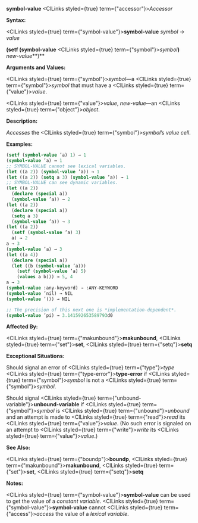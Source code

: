 **symbol-value** <ClLinks styled={true} term={"accessor"}><i>Accessor</i></ClLinks> 



**Syntax:** 



<ClLinks styled={true} term={"symbol-value"}><b>symbol-value</b></ClLinks> *symbol → value* 



**(setf (symbol-value** <ClLinks styled={true} term={"symbol"}><i>symbol</i></ClLinks>**)** *new-value***)** 



**Arguments and Values:** 



<ClLinks styled={true} term={"symbol"}><i>symbol</i></ClLinks>—a <ClLinks styled={true} term={"symbol"}><i>symbol</i></ClLinks> that must have a <ClLinks styled={true} term={"value"}><i>value</i></ClLinks>. 



<ClLinks styled={true} term={"value"}><i>value</i></ClLinks>, *new-value*—an <ClLinks styled={true} term={"object"}><i>object</i></ClLinks>. 



**Description:** 



*Accesses* the <ClLinks styled={true} term={"symbol"}><i>symbol</i></ClLinks>’s *value cell*. 



**Examples:**
```lisp
(setf (symbol-value ’a) 1) → 1 
(symbol-value ’a) → 1 
;; SYMBOL-VALUE cannot see lexical variables. 
(let ((a 2)) (symbol-value ’a)) → 1 
(let ((a 2)) (setq a 3) (symbol-value ’a)) → 1 
;; SYMBOL-VALUE can see dynamic variables. 
(let ((a 2)) 
  (declare (special a)) 
  (symbol-value ’a)) → 2 
(let ((a 2)) 
  (declare (special a)) 
  (setq a 3) 
  (symbol-value ’a)) → 3 
(let ((a 2)) 
  (setf (symbol-value ’a) 3) 
  a) → 2 
a → 3 
(symbol-value ’a) → 3 
(let ((a 4)) 
  (declare (special a)) 
  (let ((b (symbol-value ’a))) 
    (setf (symbol-value ’a) 5) 
    (values a b))) → 5, 4 
a → 3 
(symbol-value :any-keyword) → :ANY-KEYWORD 
(symbol-value ’nil) → NIL 
(symbol-value ’()) → NIL 

;; The precision of this next one is *implementation-dependent*. 
(symbol-value ’pi) → 3.141592653589793d0 
```
**Affected By:** 



<ClLinks styled={true} term={"makunbound"}><b>makunbound</b></ClLinks>, <ClLinks styled={true} term={"set"}><b>set</b></ClLinks>, <ClLinks styled={true} term={"setq"}><b>setq</b></ClLinks> 



**Exceptional Situations:** 



Should signal an error of <ClLinks styled={true} term={"type"}><i>type</i></ClLinks> <ClLinks styled={true} term={"type-error"}><b>type-error</b></ClLinks> if <ClLinks styled={true} term={"symbol"}><i>symbol</i></ClLinks> is not a <ClLinks styled={true} term={"symbol"}><i>symbol</i></ClLinks>. 



Should signal <ClLinks styled={true} term={"unbound-variable"}><b>unbound-variable</b></ClLinks> if <ClLinks styled={true} term={"symbol"}><i>symbol</i></ClLinks> is <ClLinks styled={true} term={"unbound"}><i>unbound</i></ClLinks> and an attempt is made to <ClLinks styled={true} term={"read"}><i>read</i></ClLinks> its <ClLinks styled={true} term={"value"}><i>value</i></ClLinks>. (No such error is signaled on an attempt to <ClLinks styled={true} term={"write"}><i>write</i></ClLinks> its <ClLinks styled={true} term={"value"}><i>value</i></ClLinks>.) 



**See Also:** 



<ClLinks styled={true} term={"boundp"}><b>boundp</b></ClLinks>, <ClLinks styled={true} term={"makunbound"}><b>makunbound</b></ClLinks>, <ClLinks styled={true} term={"set"}><b>set</b></ClLinks>, <ClLinks styled={true} term={"setq"}><b>setq</b></ClLinks> 



**Notes:** 



<ClLinks styled={true} term={"symbol-value"}><b>symbol-value</b></ClLinks> can be used to get the value of a *constant variable*. <ClLinks styled={true} term={"symbol-value"}><b>symbol-value</b></ClLinks> cannot <ClLinks styled={true} term={"access"}><i>access</i></ClLinks> the value of a *lexical variable*. 



